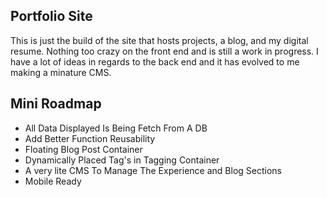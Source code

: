 ## Portfolio Site

This is just the build of the site that hosts projects, a blog, and my digital resume. Nothing too crazy on the front end and is still a work in progress. I have a lot of ideas in regards to the back end and it has evolved to me making a minature CMS.

## Mini Roadmap
- All Data Displayed Is Being Fetch From A DB
- Add Better Function Reusability
- Floating Blog Post Container
- Dynamically Placed Tag's in Tagging Container
- A very lite CMS To Manage The Experience and Blog Sections
- Mobile Ready
